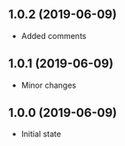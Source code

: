 ## 1.0.2 (2019-06-09)

- Added comments

## 1.0.1 (2019-06-09)

- Minor changes

## 1.0.0 (2019-06-09)

- Initial state